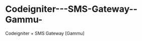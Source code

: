Codeigniter---SMS-Gateway--Gammu-
=================================

Codeigniter + SMS Gateway [Gammu]
